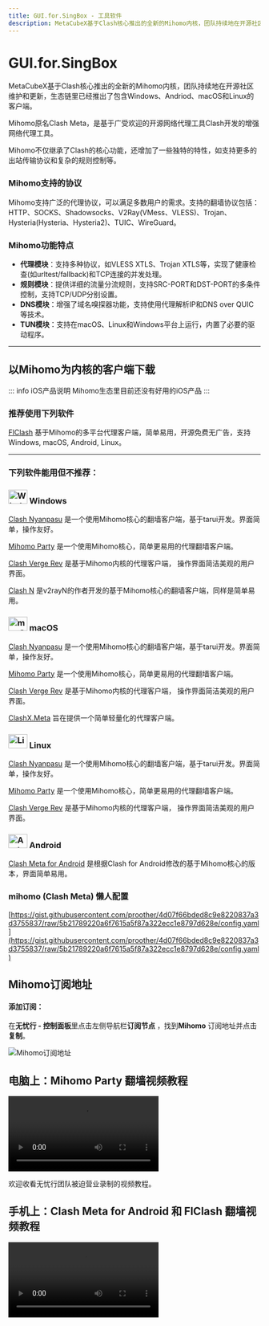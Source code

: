 ```yaml
---
title: GUI.for.SingBox - 工具软件
description: MetaCubeX基于Clash核心推出的全新的Mihomo内核，团队持续地在开源社区维护和更新，生态链里已经推出了包含Windows、Andriod、macOS和Linux的客户端。
---
```


# GUI.for.SingBox

MetaCubeX基于Clash核心推出的全新的Mihomo内核，团队持续地在开源社区维护和更新，生态链里已经推出了包含Windows、Andriod、macOS和Linux的客户端。

Mihomo原名Clash Meta，是基于广受欢迎的开源网络代理工具Clash开发的增强网络代理工具。

Mihomo不仅继承了Clash的核心功能，还增加了一些独特的特性，如支持更多的出站传输协议和复杂的规则控制等。

### Mihomo支持的协议

Mihomo支持广泛的代理协议，可以满足多数用户的需求。支持的翻墙协议包括：HTTP、SOCKS、Shadowsocks、V2Ray(VMess、VLESS)、Trojan、Hysteria(Hysteria、Hysteria2)、TUIC、WireGuard。

### Mihomo功能特点

* **代理模块**：支持多种协议，如VLESS XTLS、Trojan XTLS等，实现了健康检查(如urltest/fallback)和TCP连接的并发处理。
* **规则模块**：提供详细的流量分流规则，支持SRC-PORT和DST-PORT的多条件控制，支持TCP/UDP分别设置。
* **DNS模块**：增强了域名嗅探器功能，支持使用代理解析IP和DNS over QUIC等技术。
* **TUN模块**：支持在macOS、Linux和Windows平台上运行，内置了必要的驱动程序​​。

---

## 以Mihomo为内核的客户端下载

::: info iOS产品说明
Mihomo生态里目前还没有好用的iOS产品
:::

### 推荐使用下列软件

[FlClash](flclash) 基于Mihomo的多平台代理客户端，简单易用，开源免费无广告，支持Windows, macOS, Android, Linux。

---

### 下列软件能用但不推荐：

### <img src="/Jego/images/image_spaces_2FtaiByLw8cj0IZKJTlaiM_2Fuploads_2FbeA5N21M1iATQm5HiGND_2Fwin_1.svg" width="38" height="28" alt="Windows图标"> Windows

[Clash Nyanpasu](https://github.com/libnyanpasu/clash-nyanpasu) 是一个使用Mihomo核心的翻墙客户端，基于tarui开发。界面简单，操作友好。

[Mihomo Party](https://mihomo.party/) 是一个使用Mihomo核心，简单更易用的代理翻墙客户端。

[Clash Verge Rev](https://github.com/clash-verge-rev/clash-verge-rev) 是基于Mihomo内核的代理客户端， 操作界面简洁美观的用户界面。

[Clash N](https://github.com/2dust/clashN) 是v2rayN的作者开发的基于Mihomo核心的翻墙客户端，同样是简单易用。

### <img src="/Jego/images/image_spaces_2FtaiByLw8cj0IZKJTlaiM_2Fuploads_2FrUGve1gm2gP1sXdvgjCw_2Fapple_1.svg" width="38" height="28" alt="macOS图标"> macOS

[Clash Nyanpasu](https://github.com/libnyanpasu/clash-nyanpasu) 是一个使用Mihomo核心的翻墙客户端，基于tarui开发。界面简单，操作友好。

[Mihomo Party](https://mihomo.party/) 是一个使用Mihomo核心，简单更易用的代理翻墙客户端。

[Clash Verge Rev](https://github.com/clash-verge-rev/clash-verge-rev) 是基于Mihomo内核的代理客户端， 操作界面简洁美观的用户界面。

[ClashX.Meta](https://github.com/MetaCubeX/ClashX.Meta) 旨在提供一个简单轻量化的代理客户端。

### <img src="/Jego/images/image_spaces_2FtaiByLw8cj0IZKJTlaiM_2Fuploads_2FJJlooO6sJC8xrcR6vqGj_2Flinux_1.svg" width="38" height="28" alt="Linux图标"> Linux

[Clash Nyanpasu](https://github.com/libnyanpasu/clash-nyanpasu) 是一个使用Mihomo核心的翻墙客户端，基于tarui开发。界面简单，操作友好。

[Mihomo Party](https://mihomo.party/) 是一个使用Mihomo核心，简单更易用的代理翻墙客户端。

[Clash Verge Rev](https://github.com/clash-verge-rev/clash-verge-rev) 是基于Mihomo内核的代理客户端， 操作界面简洁美观的用户界面。

### <img src="/Jego/images/image_spaces_2FtaiByLw8cj0IZKJTlaiM_2Fuploads_2F7Hh3XGbbAH0jtCKDKIF6_2Fandroid_3.svg" width="38" height="28" alt="Android图标"> Android

[Clash Meta for Android](https://github.com/MetaCubeX/ClashMetaForAndroid) 是根据Clash for Android修改的基于Mihomo核心的版本，界面简单易用。

### mihomo (Clash Meta) 懒人配置

[https://gist.githubusercontent.com/proother/4d07f66bded8c9e8220837a3d3755837/raw/5b21789220a6f7615a5f87a322ecc1e8797d628e/config.yaml](https://gist.githubusercontent.com/proother/4d07f66bded8c9e8220837a3d3755837/raw/5b21789220a6f7615a5f87a322ecc1e8797d628e/config.yaml)

## Mihomo订阅地址

#### **添加订阅：**

在**无忧行 - 控制面板**里点击左侧导航栏**订阅节点** ，找到**Mihomo** 订阅地址并点击**复制**。

<img src="/Jego/images/image_spaces_2FtaiByLw8cj0IZKJTlaiM_2Fuploads_2FIiJUB1Wa62NjydQ7rhLb_2Fimage_1.png" alt="Mihomo订阅地址">

## 电脑上：Mihomo Party 翻墙视频教程

<video src="https://www.youtube.com/watch?v=jmnSpxgcbAI" controls></video>

欢迎收看无忧行团队被迫营业录制的视频教程。

## 手机上：Clash Meta for Android 和 FlClash 翻墙视频教程

<video src="https://www.youtube.com/watch?v=HtZWdMHui6I" controls></video>

